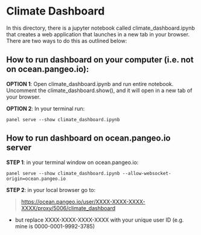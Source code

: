 # Climate Dashboard

In this directory, there is a jupyter notebook called climate_dashboard.ipynb that creates a web application that launches in a new tab in your browser. There are two ways to do this as outlined below:

## How to run dashboard on your computer (i.e. not on ocean.pangeo.io):

**OPTION 1**: Open climate_dashboard.ipynb and run entire notebook. Uncomment the climate_dashboard.show(), and it will open in a new tab of your browser. 

**OPTION 2**: In your terminal run: 
```
panel serve --show climate_dashboard.ipynb
```

## How to run dashboard on ocean.pangeo.io server

**STEP 1**: in your terminal window on ocean.pangeo.io: 
``` 
panel serve --show climate_dashboard.ipynb --allow-websocket-origin=ocean.pangeo.io
```

**STEP 2**: in your local browser go to:
> https://ocean.pangeo.io/user/XXXX-XXXX-XXXX-XXXX/proxy/5006/climate_dashboard

* but replace XXXX-XXXX-XXXX-XXXX with your unique user ID (e.g. mine is 0000-0001-9992-3785)
